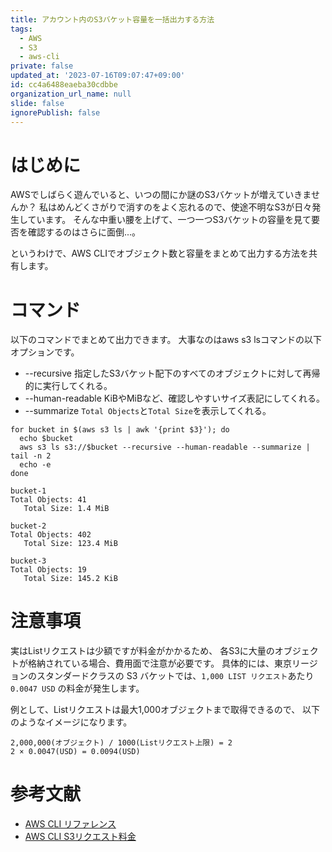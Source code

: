 ```yaml
---
title: アカウント内のS3バケット容量を一括出力する方法
tags:
  - AWS
  - S3
  - aws-cli
private: false
updated_at: '2023-07-16T09:07:47+09:00'
id: cc4a6488eaeba30cdbbe
organization_url_name: null
slide: false
ignorePublish: false
---
```

# はじめに
AWSでしばらく遊んでいると、いつの間にか謎のS3バケットが増えていきませんか？
私はめんどくさがりで消すのをよく忘れるので、使途不明なS3が日々発生しています。
そんな中重い腰を上げて、一つ一つS3バケットの容量を見て要否を確認するのはさらに面倒...。

というわけで、AWS CLIでオブジェクト数と容量をまとめて出力する方法を共有します。

<!-- 各チャプター -->
<a id="#コマンド"></a>
# コマンド
以下のコマンドでまとめて出力できます。
大事なのはaws s3 lsコマンドの以下オプションです。
- --recursive
指定したS3バケット配下のすべてのオブジェクトに対して再帰的に実行してくれる。
- --human-readable
KiBやMiBなど、確認しやすいサイズ表記にしてくれる。
- --summarize
`Total Objects`と`Total Size`を表示してくれる。

```shell:実行
for bucket in $(aws s3 ls | awk '{print $3}'); do
  echo $bucket
  aws s3 ls s3://$bucket --recursive --human-readable --summarize | tail -n 2
  echo -e
done
```
```terminal:出力例
bucket-1
Total Objects: 41
   Total Size: 1.4 MiB

bucket-2
Total Objects: 402
   Total Size: 123.4 MiB

bucket-3
Total Objects: 19
   Total Size: 145.2 KiB
```

<a id="#注意事項"></a>
# 注意事項
実はListリクエストは少額ですが料金がかかるため、
各S3に大量のオブジェクトが格納されている場合、費用面で注意が必要です。
具体的には、東京リージョンのスタンダードクラスの S3 バケットでは、`1,000 LIST リクエスト`あたり `0.0047 USD` の料金が発生します。

例として、Listリクエストは最大1,000オブジェクトまで取得できるので、
以下のようなイメージになります。
```
2,000,000(オブジェクト) / 1000(Listリクエスト上限) = 2
2 × 0.0047(USD) = 0.0094(USD)
```

<a id="#reference"></a>
# 参考文献
- [AWS CLI リファレンス](https://docs.aws.amazon.com/cli/latest/reference/s3/ls.html)
- [AWS CLI S3リクエスト料金](https://aws.amazon.com/jp/s3/pricing/)
